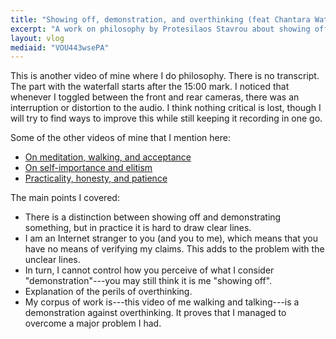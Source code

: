 ```yaml
---
title: "Showing off, demonstration, and overthinking (feat Chantara Waterfall)"
excerpt: "A work on philosophy by Protesilaos Stavrou about showing off, demonstration, and overthinking."
layout: vlog
mediaid: "VOU443wsePA"
---
```


This is another video of mine where I do philosophy.  There is no
transcript.  The part with the waterfall starts after the 15:00 mark.
I noticed that whenever I toggled between the front and rear cameras,
there was an interruption or distortion to the audio.  I think nothing
critical is lost, though I will try to find ways to improve this while
still keeping it recording in one go.

Some of the other videos of mine that I mention here:

- [On meditation, walking, and acceptance](https://protesilaos.com/books/2022-10-07-meditation-walking-acceptance/)
- [On self-importance and elitism](https://protesilaos.com/books/2022-10-09-self-importance-elitism/)
- [Practicality, honesty, and patience](https://protesilaos.com/books/2022-10-13-practicality-honesty-patience/)

The main points I covered:

- There is a distinction between showing off and demonstrating
  something, but in practice it is hard to draw clear lines.
- I am an Internet stranger to you (and you to me), which means that
  you have no means of verifying my claims.  This adds to the problem
  with the unclear lines.
- In turn, I cannot control how you perceive of what I consider
  "demonstration"---you may still think it is me "showing off".
- Explanation of the perils of overthinking.
- My corpus of work is---this video of me walking and talking---is a
  demonstration against overthinking.  It proves that I managed to
  overcome a major problem I had.
